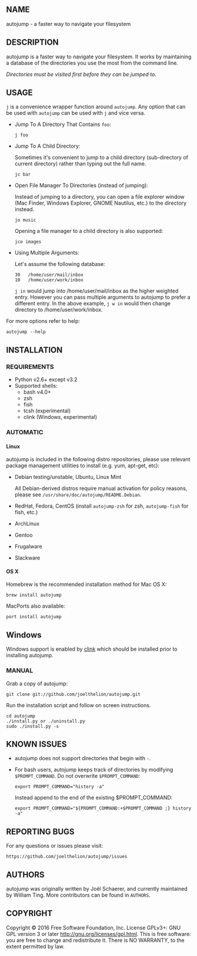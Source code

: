 NAME
----

autojump - a faster way to navigate your filesystem

DESCRIPTION
-----------

autojump is a faster way to navigate your filesystem. It works by
maintaining a database of the directories you use the most from the
command line.

*Directories must be visited first before they can be jumped to.*

USAGE
-----

`j` is a convenience wrapper function around `autojump`. Any option that
can be used with `autojump` can be used with `j` and vice versa.

-   Jump To A Directory That Contains `foo`:

        j foo

-   Jump To A Child Directory:

    Sometimes it's convenient to jump to a child directory
    (sub-directory of current directory) rather than typing out the full
    name.

        jc bar

-   Open File Manager To Directories (instead of jumping):

    Instead of jumping to a directory, you can open a file explorer
    window (Mac Finder, Windows Explorer, GNOME Nautilus, etc.) to the
    directory instead.

        jo music

    Opening a file manager to a child directory is also supported:

        jco images

-   Using Multiple Arguments:

    Let's assume the following database:

        30   /home/user/mail/inbox
        10   /home/user/work/inbox

    `j in` would jump into /home/user/mail/inbox as the higher weighted
    entry. However you can pass multiple arguments to autojump to prefer
    a different entry. In the above example, `j w in` would then change
    directory to /home/user/work/inbox.

For more options refer to help:

    autojump --help

INSTALLATION
------------

### REQUIREMENTS

-   Python v2.6+ except v3.2
-   Supported shells:
    -   bash v4.0+
    -   zsh
    -   fish
    -   tcsh (experimental)
    -   clink (Windows, experimental)

### AUTOMATIC

#### Linux

autojump is included in the following distro repositories, please use
relevant package management utilities to install (e.g. yum, apt-get,
etc):

-   Debian testing/unstable, Ubuntu, Linux Mint

    All Debian-derived distros require manual activation for policy
    reasons, please see `/usr/share/doc/autojump/README.Debian`.

-   RedHat, Fedora, CentOS (install `autojump-zsh` for zsh,
    `autojump-fish` for fish, etc.)
-   ArchLinux
-   Gentoo
-   Frugalware
-   Slackware

#### OS X

Homebrew is the recommended installation method for Mac OS X:

    brew install autojump

MacPorts also available:

    port install autojump

Windows
-------

Windows support is enabled by [clink](https://mridgers.github.io/clink/)
which should be installed prior to installing autojump.

### MANUAL

Grab a copy of autojump:

    git clone git://github.com/joelthelion/autojump.git

Run the installation script and follow on screen instructions.

    cd autojump
    ./install.py or ./uninstall.py
    sudo ./install.py -s

KNOWN ISSUES
------------

-   autojump does not support directories that begin with `-`.

-   For bash users, autojump keeps track of directories by modifying
    `$PROMPT_COMMAND`. Do not overwrite `$PROMPT_COMMAND`:

        export PROMPT_COMMAND="history -a"

    Instead append to the end of the existing $PROMPT\_COMMAND:

        export PROMPT_COMMAND="${PROMPT_COMMAND:+$PROMPT_COMMAND ;} history -a"

REPORTING BUGS
--------------

For any questions or issues please visit:

    https://github.com/joelthelion/autojump/issues

AUTHORS
-------

autojump was originally written by Joël Schaerer, and currently
maintained by William Ting. More contributors can be found in `AUTHORS`.

COPYRIGHT
---------

Copyright © 2016 Free Software Foundation, Inc. License GPLv3+: GNU GPL
version 3 or later <http://gnu.org/licenses/gpl.html>. This is free
software: you are free to change and redistribute it. There is NO
WARRANTY, to the extent permitted by law.
